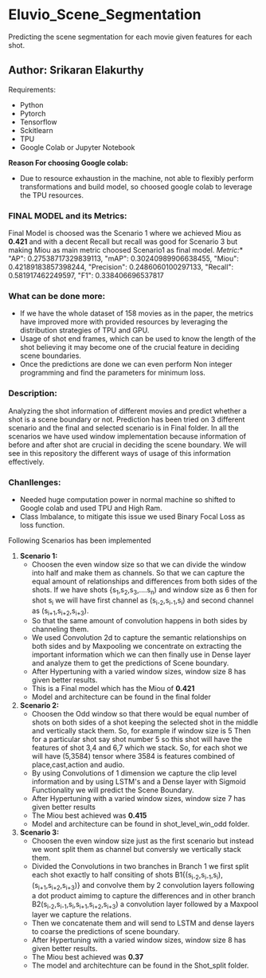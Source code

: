 # Eluvio_Scene_Segmentation
Predicting the scene segmentation for each movie given features for each shot.

## Author: Srikaran Elakurthy
Requirements:
- Python
- Pytorch
- Tensorflow
- Sckitlearn
- TPU
- Google Colab or Jupyter Notebook

**Reason For choosing Google colab:**
- Due to resource exhaustion in the machine, not able to flexibly perform transformations and build model, so choosed google colab to leverage the TPU resources. 

### FINAL MODEL and its Metrics:
Final Model is choosed was the Scenario 1 where we achieved Miou as **0.421** and with a decent Recall but recall was good for Scenario 3 but making Miou as main metric choosed Scenario1 as final model.
**Metric*:**
"AP": 0.27538717329839113,
"mAP": 0.30240989906638455,
"Miou": 0.42189183857398244,
"Precision": 0.2486060100297133,
"Recall": 0.581917462249597,
"F1": 0.338406696537817

### What can be done more:
- If we have the whole dataset of 158 movies as in the paper, the metrics have improved more with provided resources by leveraging the distribution strategies of TPU and GPU.
- Usage of shot end frames, which can be used to know the length of the shot believing it may become one of the crucial feature in deciding scene boundaries.
- Once the predictions are done we can even perform Non integer programming and find the parameters for minimum loss.

### Description:
Analyzing the shot information of different movies and predict whether a shot is a scene boundary or not. Prediction has been tried on 3 different scenario and the final and selected scenario is in Final folder. In all the scenarios we have used window implementation because information of before and after shot are crucial in deciding the scene boundary. We will see in this repository the different ways of usage of this information effectively.

### Chanllenges:
 - Needed huge computation power in normal machine so shifted to Google colab and used TPU and High Ram.
 - Class Imbalance, to mitigate this issue we used Binary Focal Loss as loss function.
 
Following Scenarios has been implemented 
1. **Scenario 1:**
    - Choosen the even window size so that we can divide the window into half and make them as channels. So that we can capture the equal amount of relationships and differences from both sides of the shots. If we have shots {s<sub>1</sub>,s<sub>2</sub>,s<sub>3</sub>,....s<sub>n</sub>) and window size as 6 then for shot s<sub>i</sub> we will have first channel as (s<sub>i-2</sub>,s<sub>i-1</sub>,s<sub>i</sub>) and second channel as (s<sub>i+1</sub>,s<sub>i+2</sub>,s<sub>i+3</sub>).
    - So that the same amount of convolution happens in both sides by channeling them.
    - We used Convolution 2d to capture the semantic relationships on both sides and by Maxpooling we concentrate on extracting the important information which we can then finally use in Dense layer and analyze them to get the predictions of Scene boundary.
    - After Hypertuning with a varied window sizes, window size 8 has given better results.
    - This is a Final model which has the Miou of **0.421**
    - Model and architecture can be found in the final folder
2. **Scenario 2:** 
    - Choosen the Odd window so that there would be equal number of shots on both sides of a shot keeping the selected shot in the middle and vertically stack them. So, for example if window size is 5 Then for a particular shot say shot number 5 so this shot will have the features of shot 3,4 and 6,7 which we stack. So, for each shot we will have (5,3584) tensor where 3584 is features combined of place,cast,action and audio.
    - By using Convolutions of 1 dimension we capture the clip level information and by using LSTM's and a Dense layer with Sigmoid Functionality we will predict the Scene Boundary.
    - After Hypertuning with a varied window sizes, window size 7 has given better results
    - The Miou best achieved was **0.415**
    - Model and architecture can be found in shot_level_win_odd folder.
3. **Scenario 3:**
    -   Choosen the even window size just as the first scenario but instead we wont split them as channel but conversly we vertically stack them.
    -   Divided the Convolutions in two branches in Branch 1 we first split each shot exactly to half consiting of shots B1{(s<sub>i-2</sub>,s<sub>i-1</sub>,s<sub>i</sub>),(s<sub>i+1</sub>,s<sub>i+2</sub>,s<sub>i+3</sub>)} and convolve them by 2 convolution layers following a dot product aimimg to capture the differences and in other branch B2(s<sub>i-2</sub>,s<sub>i-1</sub>,s<sub>i</sub>,s<sub>i+1</sub>,s<sub>i+2</sub>,s<sub>i+3</sub>) a convolution layer followed by a Maxpool layer we capture the relations.
    -   Then we concatenate them and will send to LSTM and dense layers to coarse the predictions of scene boundary.
    -   After Hypertuning with a varied window sizes, window size 8 has given better results.
    -   The Miou best achieved was **0.37**
    -   The model and architechture can be found in the Shot_split folder.
 
